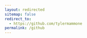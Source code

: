 ```yaml
---
layout: redirected
sitemap: false
redirect_to:
  - https://github.com/tylermammone
permalink: /github
---
```

